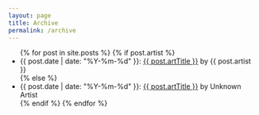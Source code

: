 ```yaml
---
layout: page
title: Archive
permalink: /archive
---
```

<ul>
  {% for post in site.posts %}
    {% if post.artist %}
    <li>
      {{ post.date | date: "%Y-%m-%d" }}: <a href="{{ post.url }}">{{ post.artTitle }}</a> by {{ post.artist }}
    </li>
    {% else %}
    <li>
      {{ post.date | date: "%Y-%m-%d" }}: <a href="{{ post.url }}">{{ post.artTitle }}</a> by Unknown Artist 
    </li>
    {% endif %}
  {% endfor %}
</ul>
